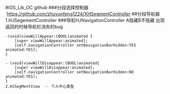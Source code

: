 #iOS_Lib_OC  github
###分段选择控制器<br>
`https://github.com/zhuyunfeng1224/XHSegmentController
##分段导航器
1.HJSegementController
###导航HJNavigationController
A隐藏B不隐藏 出现返回的时候导航栏消失的bug
```
-(void)viewWillAppear:(BOOL)animated {
    [super viewWillAppear:animated];
    [self.navigationController setNavigationBarHidden:YES animated:YES];
}

- (void)viewWillDisappear:(BOOL)animated{
    [super viewWillDisappear:animated];
    [self.navigationController setNavigationBarHidden:NO animated:YES];
}
2.HJSegMentView  -- 个人中心类型



